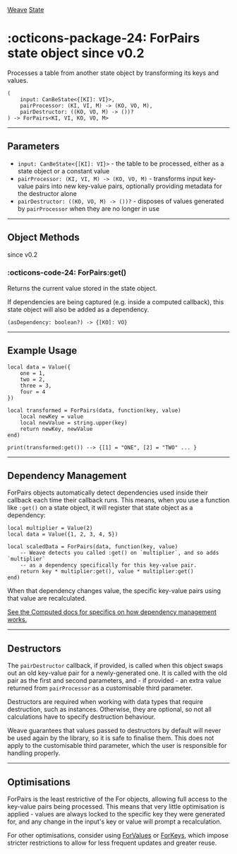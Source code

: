 <nav class="weavedoc-api-breadcrumbs">
	<a href="../..">Weave</a>
	<a href="..">State</a>
</nav>

<h1 class="weavedoc-api-header" markdown>
	<span class="weavedoc-api-icon" markdown>:octicons-package-24:</span>
	<span class="weavedoc-api-name">ForPairs</span>
	<span class="weavedoc-api-pills">
		<span class="weavedoc-api-pill-type">state object</span>
		<span class="weavedoc-api-pill-since">since v0.2</span>
	</span>
</h1>

Processes a table from another state object by transforming its keys and values.

```luau
(
	input: CanBeState<{[KI]: VI}>,
	pairProcessor: (KI, VI, M) -> (KO, VO, M),
	pairDestructor: ((KO, VO, M) -> ())?
) -> ForPairs<KI, VI, KO, VO, M>
```

---

## Parameters

- `input: CanBeState<{[KI]: VI}>` - the table to be processed, either as a state
  object or a constant value
- `pairProcessor: (KI, VI, M) -> (KO, VO, M)` - transforms input key-value pairs
  into new key-value pairs, optionally providing metadata for the destructor alone
- `pairDestructor: ((KO, VO, M) -> ())?` - disposes of values generated by
  `pairProcessor` when they are no longer in use

---

## Object Methods

<p class="weavedoc-api-pills">
	<span class="weavedoc-api-pill-since">since v0.2</span>
</p>

### :octicons-code-24: ForPairs:get()

Returns the current value stored in the state object.

If dependencies are being captured (e.g. inside a computed callback), this state
object will also be added as a dependency.

```luau
(asDependency: boolean?) -> {[KO]: VO}
```

---

## Example Usage

```luau
local data = Value({
	one = 1,
	two = 2,
	three = 3,
	four = 4
})

local transformed = ForPairs(data, function(key, value)
	local newKey = value
	local newValue = string.upper(key)
	return newKey, newValue
end)

print(transformed:get()) --> {[1] = "ONE", [2] = "TWO" ... }
```

---

## Dependency Management

ForPairs objects automatically detect dependencies used inside their callback
each time their callback runs. This means, when you use a function like `:get()`
on a state object, it will register that state object as a dependency:

```luau
local multiplier = Value(2)
local data = Value({1, 2, 3, 4, 5})

local scaledData = ForPairs(data, function(key, value)
	-- Weave detects you called :get() on `multiplier`, and so adds `multiplier`
	-- as a dependency specifically for this key-value pair.
	return key * multiplier:get(), value * multiplier:get()
end)
```

When that dependency changes value, the specific key-value pairs using that
value are recalculated.

[See the Computed docs for specifics on how dependency management works.](../computed/#dependency-management)

---

## Destructors

The `pairDestructor` callback, if provided, is called when this object swaps
out an old key-value pair for a newly-generated one. It is called with the old
pair as the first and second parameters, and - if provided - an extra value
returned from `pairProcessor` as a customisable third parameter.

Destructors are required when working with data types that require destruction,
such as instances. Otherwise, they are optional, so not all calculations have to
specify destruction behaviour.

Weave guarantees that values passed to destructors by default will never be
used again by the library, so it is safe to finalise them. This does not apply
to the customisable third parameter, which the user is responsible for handling
properly.

---

## Optimisations

ForPairs is the least restrictive of the For objects, allowing full access to
the key-value pairs being processed. This means that very little optimisation is
applied - values are always locked to the specific key they were generated for,
and any change in the input's key or value will prompt a recalculation.

For other optimisations, consider using [ForValues](../forvalues) or
[ForKeys](../forkeys), which impose stricter restrictions to allow for less
frequent updates and greater reuse.
